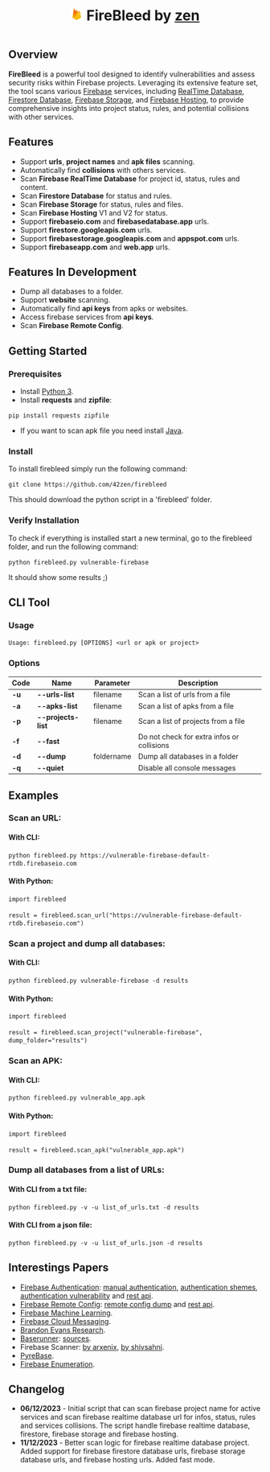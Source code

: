 <h1 align="center" style="display: inline-block;">
    <img src="./logo.png" alt="FireBleed" width="5%">
    FireBleed by <a href="https://linkedin.com/in/mathias-bochet">zen</a>
</h1>


## Overview
**FireBleed** is a powerful tool designed to identify vulnerabilities and assess security risks within Firebase projects. Leveraging its extensive feature set, the tool scans various [Firebase](https://firebase.google.com/) services, including [RealTime Database](https://firebase.google.com/docs/database), [Firestore Database](https://firebase.google.com/docs/firestore), [Firebase Storage](https://firebase.google.com/docs/storage), and [Firebase Hosting](https://firebase.google.com/docs/hosting), to provide comprehensive insights into project status, rules, and potential collisions with other services.


## Features
* Support **urls**, **project names** and **apk files** scanning.
* Automatically find **collisions** with others services.
* Scan **Firebase RealTime Database** for project id, status, rules and content.
* Scan **Firestore Database** for status and rules.
* Scan **Firebase Storage** for status, rules and files.
* Scan **Firebase Hosting** V1 and V2 for status.
* Support **firebaseio.com** and **firebasedatabase.app** urls.
* Support **firestore.googleapis.com** urls.
* Support **firebasestorage.googleapis.com** and **appspot.com** urls.
* Support **firebaseapp.com** and **web.app** urls.


## Features In Development
- Dump all databases to a folder.
- Support **website** scanning.
- Automatically find **api keys** from apks or websites.
- Access firebase services from **api keys**.
- Scan **Firebase Remote Config**.


## Getting Started
### Prerequisites
* Install [Python 3](https://www.python.org/downloads/).
* Install **requests** and **zipfile**:
```
pip install requests zipfile
```
* If you want to scan apk file you need install [Java](https://www.java.com/download/).

### Install
To install firebleed simply run the following command:
```
git clone https://github.com/42zen/firebleed
```
This should download the python script in a 'firebleed' folder.

### Verify Installation
To check if everything is installed start a new terminal, go to the firebleed folder, and run the following command:
```
python firebleed.py vulnerable-firebase
```
It should show some results ;)



## CLI Tool
### Usage
```
Usage: firebleed.py [OPTIONS] <url or apk or project>
```

### Options
|  Code  |        Name         | Parameter  |           Description                      |
|--------|---------------------|------------|--------------------------------------------|
| **-u** | **--urls-list**     | filename   | Scan a list of urls from a file            |
| **-a** | **--apks-list**     | filename   | Scan a list of apks from a file            |
| **-p** | **--projects-list** | filename   | Scan a list of projects from a file        |
| **-f** | **--fast**          |            | Do not check for extra infos or collisions |
| **-d** | **--dump**          | foldername | Dump all databases in a folder             |
| **-q** | **--quiet**         |            | Disable all console messages               |


## Examples

### Scan an URL:
#### With CLI:
```
python firebleed.py https://vulnerable-firebase-default-rtdb.firebaseio.com
```

#### With Python:
```
import firebleed

result = firebleed.scan_url("https://vulnerable-firebase-default-rtdb.firebaseio.com")
```

### Scan a project and dump all databases:
#### With CLI:
```
python firebleed.py vulnerable-firebase -d results
```

#### With Python:
```
import firebleed

result = firebleed.scan_project("vulnerable-firebase", dump_folder="results")
```

### Scan an APK:
#### With CLI:
```
python firebleed.py vulnerable_app.apk
```

#### With Python:
```
import firebleed

result = firebleed.scan_apk("vulnerable_app.apk")
```

### Dump all databases from a list of URLs:
#### With CLI from a txt file:
```
python firebleed.py -v -u list_of_urls.txt -d results
```

#### With CLI from a json file:
```
python firebleed.py -v -u list_of_urls.json -d results
```


## Interestings Papers
- [Firebase Authentication](https://firebase.google.com/docs/auth): [manual authentication](https://j0vsec.com/post/firebase_during_bug_bounty_hunting/), [authentication shemes](https://time2hack.com/auth-schemes-in-google-firebase/), [authentication vulnerability](https://medium.com/swlh/google-firebase-authentication-vulnerability-245050cb7ceb) and [rest api](https://firebase.google.com/docs/reference/rest/auth).
- [Firebase Remote Config](https://firebase.google.com/docs/remote-config): [remote config dump](https://blog.deesee.xyz/android/automation/2019/08/03/firebase-remote-config-dump.html) and [rest api](https://firebase.google.com/docs/reference/remote-config/rest).
- [Firebase Machine Learning](https://firebase.google.com/docs/ml).
- [Firebase Cloud Messaging](https://firebase.google.com/docs/cloud-messaging).
- [Brandon Evans Research](https://www.sans.org/white-papers/39885/).
- [Baserunner](https://iosiro.com/blog/baserunner-exploiting-firebase-datastores): [sources](https://github.com/iosiro/baserunner).
- Firebase Scanner: [by arxenix](https://github.com/arxenix/firebase-scanner), [by shivsahni](https://github.com/shivsahni/FireBaseScanner).
- [PyreBase](https://github.com/thisbejim/Pyrebase).
- [Firebase Enumeration](https://cloud.hacktricks.xyz/pentesting-cloud/gcp-security/gcp-services/gcp-databases-enum/gcp-firebase-enum).


## Changelog
- **06/12/2023** - Initial script that can scan firebase project name for active services and scan firebase realtime database url for infos, status, rules and services collisions. The script handle firebase realtime database, firestore, firebase storage and firebase hosting.
- **11/12/2023** - Better scan logic for firebase realtime database project. Added support for firebase firestore database urls, firebase storage database urls, and firebase hosting urls. Added fast mode.